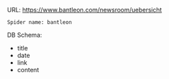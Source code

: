 URL: https://www.bantleon.com/newsroom/uebersicht

    Spider name: bantleon

DB Schema:
- title
- date
- link
- content

